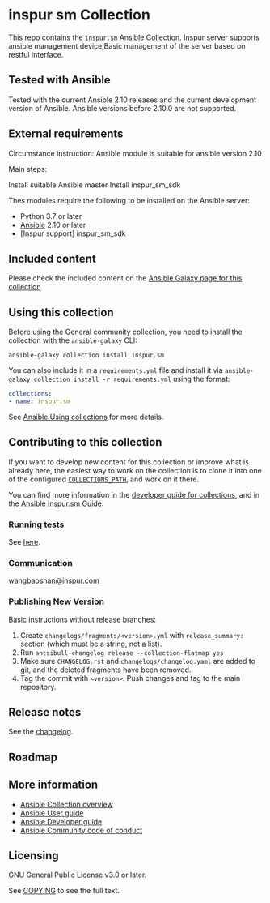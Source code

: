 # inspur sm Collection

This repo contains the `inspur.sm` Ansible Collection. Inspur server supports ansible management device,Basic management of the server based on restful interface.

## Tested with Ansible

Tested with the current Ansible 2.10 releases and the current development version of Ansible. Ansible versions before 2.10.0 are not supported.

## External requirements

Circumstance instruction:
Ansible module is suitable for ansible version 2.10

Main steps:

Install suitable Ansible master
Install inspur_sm_sdk 
<!--- A step-by-step reproduction of the problem is helpful if there is no related issue -->
Thes modules require the following to be installed on the Ansible server:

* Python 3.7 or later
* [Ansible](http://www.ansible.com) 2.10 or later
* [Inspur support] inspur_sm_sdk

## Included content

Please check the included content on the [Ansible Galaxy page for this collection](https://galaxy.ansible.com/inspur/sm)

## Using this collection

Before using the General community collection, you need to install the collection with the `ansible-galaxy` CLI:

    ansible-galaxy collection install inspur.sm

You can also include it in a `requirements.yml` file and install it via `ansible-galaxy collection install -r requirements.yml` using the format:

```yaml
collections:
- name: inspur.sm
```

See [Ansible Using collections](https://isib-group.github.io/inspur.sm-docs/index.html) for more details.

## Contributing to this collection

If you want to develop new content for this collection or improve what is already here, the easiest way to work on the collection is to clone it into one of the configured [`COLLECTIONS_PATH`](https://docs.ansible.com/ansible/latest/reference_appendices/config.html#collections-paths), and work on it there.

You can find more information in the [developer guide for collections](https://docs.ansible.com/ansible/devel/dev_guide/developing_collections.html#contributing-to-collections), and in the [Ansible inspur.sm Guide](https://isib-group.github.io/inspur.sm-docs/index.html).

### Running tests

See [here](https://docs.ansible.com/ansible/devel/dev_guide/developing_collections.html#testing-collections).

### Communication

wangbaoshan@inspur.com


### Publishing New Version

Basic instructions without release branches:

1. Create `changelogs/fragments/<version>.yml` with `release_summary:` section (which must be a string, not a list).
2. Run `antsibull-changelog release --collection-flatmap yes`
3. Make sure `CHANGELOG.rst` and `changelogs/changelog.yaml` are added to git, and the deleted fragments have been removed.
4. Tag the commit with `<version>`. Push changes and tag to the main repository.

## Release notes

See the [changelog](https://github.com/ISIB-Group/inspur.sm/blob/main/CHANGELOG.rst).

## Roadmap

## More information

- [Ansible Collection overview](https://github.com/ansible-collections/overview)
- [Ansible User guide](https://docs.ansible.com/ansible/latest/user_guide/index.html)
- [Ansible Developer guide](https://docs.ansible.com/ansible/latest/dev_guide/index.html)
- [Ansible Community code of conduct](https://docs.ansible.com/ansible/latest/community/code_of_conduct.html)

## Licensing

GNU General Public License v3.0 or later.

See [COPYING](https://www.gnu.org/licenses/gpl-3.0.txt) to see the full text.
